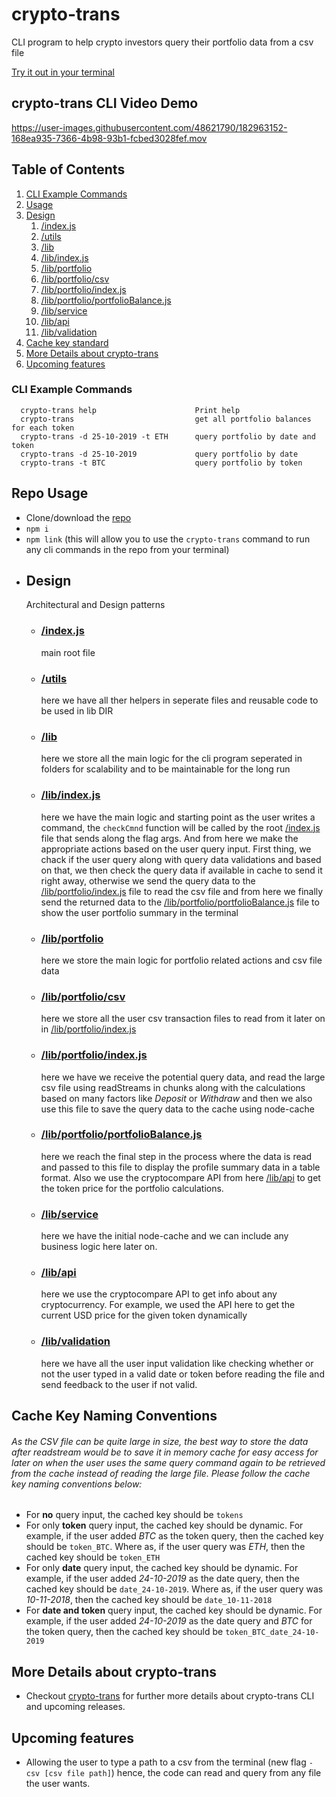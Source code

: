 # crypto-trans

CLI program to help crypto investors query their portfolio data from a csv file

[Try it out in your terminal](https://www.npmjs.com/package/crypto-trans)

## crypto-trans CLI Video Demo

https://user-images.githubusercontent.com/48621790/182963152-168ea935-7366-4b98-93b1-fcbed3028fef.mov

## Table of Contents

1. [CLI Example Commands](#CLI-Example-Commands)
2. [Usage](#Repo-Usage)
3. [Design](#Design)
    1. [/index.js](/index.js)
    2. [/utils](/utils)
    3. [/lib](/lib)
    4. [/lib/index.js](/lib/index.js)
    5. [/lib/portfolio](/lib/portfolio)
    6. [/lib/portfolio/csv](/lib/portfolio/csv)
    7. [/lib/portfolio/index.js](/lib/portfolio/index.js)
    8. [/lib/portfolio/portfolioBalance.js](/lib/portfolio/portfolioBalance.js)
    9. [/lib/service](/lib/service)
    10. [/lib/api](/lib/api)
    11. [/lib/validation](/lib/validation)
4. [Cache key standard](#Cache-Key-Naming-Conventions)
5. [More Details about crypto-trans](#More-Details-about-crypto-trans)
6. [Upcoming features](#Upcoming-features)

### CLI Example Commands

```
  crypto-trans help                      Print help
  crypto-trans                           get all portfolio balances for each token
  crypto-trans -d 25-10-2019 -t ETH      query portfolio by date and token
  crypto-trans -d 25-10-2019             query portfolio by date
  crypto-trans -t BTC                    query portfolio by token
```

## Repo Usage

-   Clone/download the [repo](https://github.com/AmmarAlkhooly98/crypto-trans)
-   `npm i`
-   `npm link` (this will allow you to use the `crypto-trans` command to run any cli commands in the repo from your terminal)

*   ## Design
    Architectural and Design patterns
    -   ### [/index.js](/index.js)
        main root file
    -   ### [/utils](/utils)
        here we have all ther helpers in seperate files and reusable code to be used in lib DIR
    -   ### [/lib](/lib)
        here we store all the main logic for the cli program seperated in folders for scalability and to be maintainable for the long run
    -   ### [/lib/index.js](/lib/index.js)
        here we have the main logic and starting point as the user writes a command, the `checkCmnd` function will be called by the root [/index.js](/index.js) file that sends along the flag args. And from here we make the appropriate actions based on the user query input. First thing, we chack if the user query along with query data validations and based on that, we then check the query data if available in cache to send it right away, otherwise we send the query data to the [/lib/portfolio/index.js](/lib/portfolio/index.js) file to read the csv file and from here we finally send the returned data to the [/lib/portfolio/portfolioBalance.js](/lib/portfolio/portfolioBalance.js) file to show the user portfolio summary in the terminal
    -   ### [/lib/portfolio](/lib/portfolio)
        here we store the main logic for portfolio related actions and csv file data
    -   ### [/lib/portfolio/csv](lib/portfolio/csv/)
        here we store all the user csv transaction files to read from it later on in [/lib/portfolio/index.js](/lib/portfolio/index.js)
    -   ### [/lib/portfolio/index.js](/lib/portfolio/index.js)
        here we have we receive the potential query data, and read the large csv file using readStreams in chunks along with the calculations based on many factors like _Deposit_ or _Withdraw_ and then we also use this file to save the query data to the cache using node-cache
    -   ### [/lib/portfolio/portfolioBalance.js](/lib/portfolio/portfolioBalance.js)
        here we reach the final step in the process where the data is read and passed to this file to display the profile summary data in a table format. Also we use the cryptocompare API from here [/lib/api](/lib/api) to get the token price for the portfolio calculations.
    -   ### [/lib/service](/lib/service)
        here we have the initial node-cache and we can include any business logic here later on.
    -   ### [/lib/api](/lib/api)
        here we use the cryptocompare API to get info about any cryptocurrency. For example, we used the API here to get the current USD price for the given token dynamically
    -   ### [/lib/validation](/lib/validation)
        here we have all the user input validation like checking whether or not the user typed in a valid date or token before reading the file and send feedback to the user if not valid.

## Cache Key Naming Conventions

###### As the CSV file can be quite large in size, the best way to store the data after readstream would be to save it in memory cache for easy access for later on when the user uses the same query command again to be retrieved from the cache instead of reading the large file. Please follow the cache key naming conventions below:

-   For **no** query input, the cached key should be `tokens`
-   For only **token** query input, the cached key should be dynamic. For example, if the user added _BTC_ as the token query, then the cached key should be `token_BTC`. Where as, if the user query was _ETH_, then the cached key should be `token_ETH`
-   For only **date** query input, the cached key should be dynamic. For example, if the user added _24-10-2019_ as the date query, then the cached key should be `date_24-10-2019`. Where as, if the user query was _10-11-2018_, then the cached key should be `date_10-11-2018`
-   For **date and token** query input, the cached key should be dynamic. For example, if the user added _24-10-2019_ as the date query and _BTC_ for the token query, then the cached key should be `token_BTC_date_24-10-2019`

## More Details about crypto-trans

-   Checkout [crypto-trans](https://www.npmjs.com/package/crypto-trans) for further more details about crypto-trans CLI and upcoming releases.

## Upcoming features

-   Allowing the user to type a path to a csv from the terminal (new flag `-csv [csv file path]`) hence, the code can read and query from any file the user wants.
